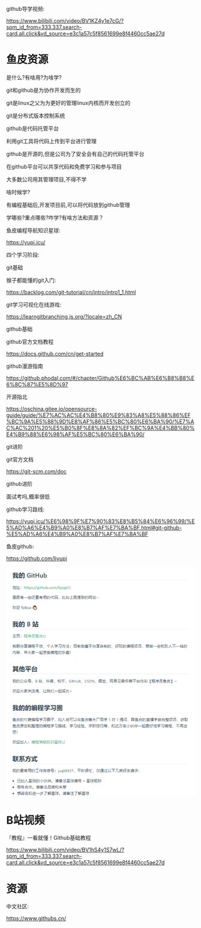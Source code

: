 github导学视频:

https://www.bilibili.com/video/BV1KZ4y1e7cG/?spm_id_from=333.337.search-card.all.click&vd_source=e3c1a57c5f8561699e8f4460cc5ae27d



# 鱼皮资源

是什么?有啥用?为啥学?

git和github是为协作开发而生的

git是linux之父为为更好的管理linux内核而开发创立的

git是分布式版本控制系统

github是代码托管平台

利用git工具将代码上传到平台进行管理

github是开源的,但是公司为了安全会有自己的代码托管平台

在github平台可以共享代码和免费学习和参与项目

大多数公司用其管理项目,不得不学



啥时候学?

有编程基础后,开发项目前,可以将代码放到github管理





学哪些?重点哪些?咋学?有啥方法和资源？

鱼皮编程导航知识星球:

https://yupi.icu/





四个学习阶段:

git基础

猴子都能懂的git入门:

https://backlog.com/git-tutorial/cn/intro/intro1_1.html

git学习可视化在线游戏:

https://learngitbranching.js.org/?locale=zh_CN

github基础

github官方文档教程

https://docs.github.com/cn/get-started

github漫游指南

https://github.phodal.com/#/chapter/Github%E6%BC%AB%E6%B8%B8%E6%8C%87%E5%8D%97

开源指北

https://oschina.gitee.io/opensource-guide/guide/%E7%AC%AC%E4%B8%80%E9%83%A8%E5%88%86%EF%BC%9A%E5%88%9D%E8%AF%86%E5%BC%80%E6%BA%90/%E7%AC%AC%201%20%E5%B0%8F%E8%8A%82%EF%BC%9A%E4%BB%80%E4%B9%88%E6%98%AF%E5%BC%80%E6%BA%90/

git进阶

git官方文档

https://git-scm.com/doc

github进阶



面试考吗,概率很低



github学习路线:

https://yupi.icu/%E6%98%9F%E7%90%83%E8%B5%84%E6%96%99/%E5%AD%A6%E4%B9%A0%E8%B7%AF%E7%BA%BF.html#git-github-%E5%AD%A6%E4%B9%A0%E8%B7%AF%E7%BA%BF

鱼皮github:

https://github.com/liyupi

![1668612740399](github学习导航.assets/1668612740399.png)

# B站视频

『教程』一看就懂！Github基础教程

https://www.bilibili.com/video/BV1hS4y1S7wL/?spm_id_from=333.337.search-card.all.click&vd_source=e3c1a57c5f8561699e8f4460cc5ae27d



# 资源

中文社区:

https://www.githubs.cn/

